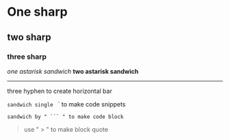 # One sharp
## two sharp
### three sharp

*one astarisk sandwich*
**two astarisk sandwich**

---
three hyphen to create horizontal bar

`sandwich single ` ` to make code snippets

```
sandwich by " ``` " to make code block
```

> use " > " to make block quote
